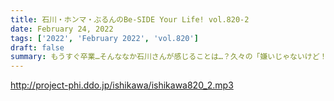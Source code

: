 ```yaml
---
title: 石川・ホンマ・ぶるんのBe-SIDE Your Life! vol.820-2
date: February 24, 2022
tags: ['2022', 'February 2022', 'vol.820']
draft: false
summary: もうすぐ卒業…そんななか石川さんが感じることは…？久々の「嫌いじゃないけど！」
---
```


http://project-phi.ddo.jp/ishikawa/ishikawa820_2.mp3